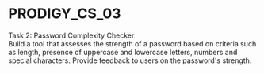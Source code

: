 # PRODIGY_CS_03
Task 2: Password Complexity Checker
<br>
Build a tool that assesses the strength of a password based on criteria such as length, presence of uppercase and lowercase letters, numbers and special characters. Provide feedback to users on the password's strength. 
